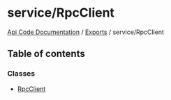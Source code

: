 # service/RpcClient
 
[Api Code Documentation](../README.md) / [Exports](../modules.md) / service/RpcClient

## Table of contents

### Classes

- [RpcClient](../classes/service_RpcClient.RpcClient.md)
